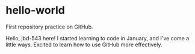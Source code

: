 # hello-world
First repository practice on GitHub.

Hello, jbd-543 here!
I started learning to code in January, and I've come a little ways.
Excited to learn how to use GitHub more effectively.
